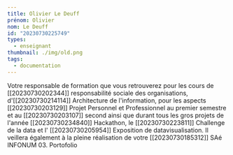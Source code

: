 ```yaml
---
title: Olivier Le Deuff
prénom: Olivier
nom: Le Deuff
id: "20230730225749"
types:
  - enseignant
thumbnail: ./img/old.png
tags:
  - documentation
---
```


Votre responsable de formation que vous retrouverez pour les cours de [[20230730202344]] responsabilité sociale des organisations, d'[[20230730214114]] Architecture de l'information, pour les aspects [[20230730203129]] Projet Personnel et Professionnel au premier semestre et au [[20230730203107]] second ainsi que durant tous les gros projets de l'année [[20230730234840]] Hackathon, le [[20230730223811]] Challenge de la data et l' [[20230730205954]] Exposition de datavisualisation.
Il veillera également à la pleine réalisation de votre [[20230730185312]] SAé INFONUM 03. Portofolio